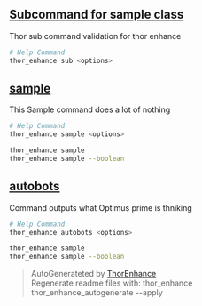 ## [Subcommand for sample class](sub/Readme.md)
Thor sub command validation for thor enhance

```bash
# Help Command
thor_enhance sub <options>


```

## [sample](sample.md)
This Sample command does a lot of nothing

```bash
# Help Command
thor_enhance sample <options>

thor_enhance sample
thor_enhance sample --boolean
```

## [autobots](autobots.md)
Command outputs what Optimus prime is thniking

```bash
# Help Command
thor_enhance autobots <options>

thor_enhance sample
thor_enhance sample --boolean
```

> AutoGenerateted by [ThorEnhance](https://github.com/matt-taylor/thor_enhance) <br>
> Regenerate readme files with: thor_enhance thor_enhance_autogenerate --apply

